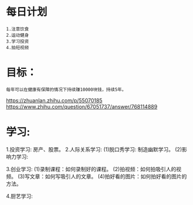 # 每日计划
    1.注意饮食
    2.运动健身
    3.学习投资
    4.拍短视频

# 目标：
    每年可以在健康有保障的情况下持续赚10000块钱，持续5年。

https://zhuanlan.zhihu.com/p/55070185
    https://www.zhihu.com/question/67051737/answer/768114889

# 学习:
1.投资学习: 房产、股票。
2.人际关系学习:
  (1)脱口秀学习: 制造幽默学习。
  (2)影响力学习: 

3.创业学习:
  (1)录制课程：如何录制好的课程。
  (2)拍视频：如何拍吸引人的视频。
  (3)写文章：如何写吸引人的文章。
  (4)拍好看的图片：如何拍好看的图片的方法。
  
4.厨艺学习: